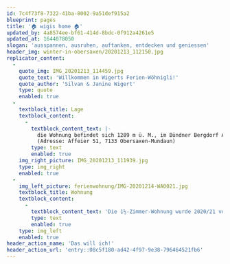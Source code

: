 ```yaml
---
id: 7c4f73f8-7322-41ba-8002-9a51def915a2
blueprint: pages
title: '🏠 wigis home 🏠'
updated_by: 4a8574ee-bf61-414d-8bdc-0f912a4261e5
updated_at: 1644078050
slogan: 'ausspannen, ausruhen, auftanken, entdecken und geniessen'
header_img: winter-in-obersaxen/20201213_112150.jpg
replicator_content:
  -
    quote_img: IMG_20201213_114459.jpg
    quote_text: 'Willkommen in Wigerts Ferien-Wöhnigli!'
    quote_author: 'Silvan & Janine Wigert'
    type: quote
    enabled: true
  -
    textblock_title: Lage
    textblock_content:
      -
        textblock_content_text: |-
          die Wohnung befindet sich 1289 m ü. M., im Bündner Bergdorf Affeier 
          (Adresse: Affeier 51, 7133 Obersaxen-Mundaun)
        type: text
        enabled: true
    img_right_picture: IMG_20201213_111939.jpg
    type: img_right
    enabled: true
  -
    img_left_picture: ferienwohnung/IMG-20201214-WA0021.jpg
    textblock_title: Wohnung
    textblock_content:
      -
        textblock_content_text: 'Die 1½-Zimmer-Wohnung wurde 2020/21 vollständig renoviert, sie hat eine Grösse von 26 m2 und eignet sich für einen Aufenthalt von 1 bis 2 Personen.'
        type: text
        enabled: true
    type: img_left
    enabled: true
header_action_name: 'Das will ich!'
header_action_url: 'entry::08c5f180-ad42-4f97-9e38-796464521fb6'
---
```

